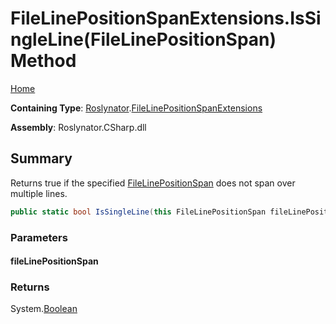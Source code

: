 <a name="_top"></a>

# FileLinePositionSpanExtensions\.IsSingleLine\(FileLinePositionSpan\) Method

[Home](../../../README.md#_top)

**Containing Type**: [Roslynator](../../README.md#_top)\.[FileLinePositionSpanExtensions](../README.md#_top)

**Assembly**: Roslynator\.CSharp\.dll

## Summary

Returns true if the specified [FileLinePositionSpan](https://docs.microsoft.com/en-us/dotnet/api/microsoft.codeanalysis.filelinepositionspan) does not span over multiple lines\.

```csharp
public static bool IsSingleLine(this FileLinePositionSpan fileLinePositionSpan)
```

### Parameters

#### fileLinePositionSpan

### Returns

System\.[Boolean](https://docs.microsoft.com/en-us/dotnet/api/system.boolean)

